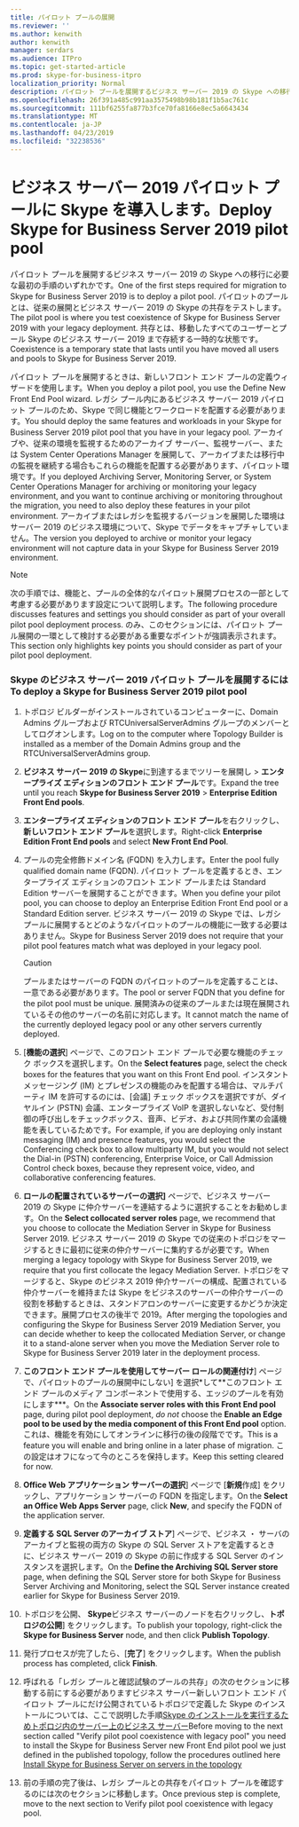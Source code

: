 ```yaml
---
title: パイロット プールの展開
ms.reviewer: ''
ms.author: kenwith
author: kenwith
manager: serdars
ms.audience: ITPro
ms.topic: get-started-article
ms.prod: skype-for-business-itpro
localization_priority: Normal
description: パイロット プールを展開するビジネス サーバー 2019 の Skype への移行に必要な最初の手順のいずれかです。 パイロットのプールとは、従来の展開とビジネス サーバー 2019 の Skype の共存をテストします。 共存とは、移動したすべてのユーザーとプール Skype のビジネス サーバー 2019 まで存続する一時的な状態です。
ms.openlocfilehash: 26f391a485c991aa3575498b98b181f1b5ac761c
ms.sourcegitcommit: 111bf6255fa877b3fce70fa8166e8ec5a6643434
ms.translationtype: MT
ms.contentlocale: ja-JP
ms.lasthandoff: 04/23/2019
ms.locfileid: "32238536"
---
```

# <a name="deploy-skype-for-business-server-2019-pilot-pool"></a><span data-ttu-id="f30ea-105">ビジネス サーバー 2019 パイロット プールに Skype を導入します。</span><span class="sxs-lookup"><span data-stu-id="f30ea-105">Deploy Skype for Business Server 2019 pilot pool</span></span>

<span data-ttu-id="f30ea-106">パイロット プールを展開するビジネス サーバー 2019 の Skype への移行に必要な最初の手順のいずれかです。</span><span class="sxs-lookup"><span data-stu-id="f30ea-106">One of the first steps required for migration to Skype for Business Server 2019 is to deploy a pilot pool.</span></span> <span data-ttu-id="f30ea-107">パイロットのプールとは、従来の展開とビジネス サーバー 2019 の Skype の共存をテストします。</span><span class="sxs-lookup"><span data-stu-id="f30ea-107">The pilot pool is where you test coexistence of Skype for Business Server 2019 with your legacy deployment.</span></span> <span data-ttu-id="f30ea-108">共存とは、移動したすべてのユーザーとプール Skype のビジネス サーバー 2019 まで存続する一時的な状態です。</span><span class="sxs-lookup"><span data-stu-id="f30ea-108">Coexistence is a temporary state that lasts until you have moved all users and pools to Skype for Business Server 2019.</span></span> 
  
<span data-ttu-id="f30ea-109">パイロット プールを展開するときは、新しいフロント エンド プールの定義ウィザードを使用します。</span><span class="sxs-lookup"><span data-stu-id="f30ea-109">When you deploy a pilot pool, you use the Define New Front End Pool wizard.</span></span> <span data-ttu-id="f30ea-110">レガシ プール内にあるビジネス サーバー 2019 パイロット プールのため、Skype で同じ機能とワークロードを配置する必要があります。</span><span class="sxs-lookup"><span data-stu-id="f30ea-110">You should deploy the same features and workloads in your Skype for Business Server 2019 pilot pool that you have in your legacy pool.</span></span> <span data-ttu-id="f30ea-111">アーカイブや、従来の環境を監視するためのアーカイブ サーバー、監視サーバー、または System Center Operations Manager を展開して、アーカイブまたは移行中の監視を継続する場合もこれらの機能を配置する必要があります、パイロット環境です。</span><span class="sxs-lookup"><span data-stu-id="f30ea-111">If you deployed Archiving Server, Monitoring Server, or System Center Operations Manager for archiving or monitoring your legacy environment, and you want to continue archiving or monitoring throughout the migration, you need to also deploy these features in your pilot environment.</span></span> <span data-ttu-id="f30ea-112">アーカイブまたはレガシを監視するバージョンを展開した環境はサーバー 2019 のビジネス環境について、Skype でデータをキャプチャしていません。</span><span class="sxs-lookup"><span data-stu-id="f30ea-112">The version you deployed to archive or monitor your legacy environment will not capture data in your Skype for Business Server 2019 environment.</span></span> 
  
> [!NOTE]
> <span data-ttu-id="f30ea-113">次の手順では、機能と、プールの全体的なパイロット展開プロセスの一部として考慮する必要があります設定について説明します。</span><span class="sxs-lookup"><span data-stu-id="f30ea-113">The following procedure discusses features and settings you should consider as part of your overall pilot pool deployment process.</span></span> <span data-ttu-id="f30ea-114">のみ、このセクションには、パイロット プール展開の一環として検討する必要がある重要なポイントが強調表示されます。</span><span class="sxs-lookup"><span data-stu-id="f30ea-114">This section only highlights key points you should consider as part of your pilot pool deployment.</span></span> <!-- For detailed steps, refer to the 
 [Deploying Skype for Business Server 2019](../deployment/deploying-lync-server-2013/deploying-lync-server-2013.md) deployment guide.  -->
  
### <a name="to-deploy-a-skype-for-business-server-2019-pilot-pool"></a><span data-ttu-id="f30ea-115">Skype のビジネス サーバー 2019 パイロット プールを展開するには</span><span class="sxs-lookup"><span data-stu-id="f30ea-115">To deploy a Skype for Business Server 2019 pilot pool</span></span>

1. <span data-ttu-id="f30ea-116">トポロジ ビルダーがインストールされているコンピューターに、Domain Admins グループおよび RTCUniversalServerAdmins グループのメンバーとしてログオンします。</span><span class="sxs-lookup"><span data-stu-id="f30ea-116">Log on to the computer where Topology Builder is installed as a member of the Domain Admins group and the RTCUniversalServerAdmins group.</span></span>
    
2. <span data-ttu-id="f30ea-117">**ビジネス サーバー 2019 の Skype**に到達するまでツリーを展開し > **エンタープライズ エディションのフロント エンド プール**です。</span><span class="sxs-lookup"><span data-stu-id="f30ea-117">Expand the tree until you reach **Skype for Business Server 2019** > **Enterprise Edition Front End pools**.</span></span>
    
3. <span data-ttu-id="f30ea-118">**エンタープライズ エディションのフロント エンド プール**を右クリックし、**新しいフロント エンド プール**を選択します。</span><span class="sxs-lookup"><span data-stu-id="f30ea-118">Right-click **Enterprise Edition Front End pools** and select **New Front End Pool**.</span></span>
  
4. <span data-ttu-id="f30ea-119">プールの完全修飾ドメイン名 (FQDN) を入力します。</span><span class="sxs-lookup"><span data-stu-id="f30ea-119">Enter the pool fully qualified domain name (FQDN).</span></span> <span data-ttu-id="f30ea-120">パイロット プールを定義するとき、エンタープライズ エディションのフロント エンド プールまたは Standard Edition サーバーを展開することができます。</span><span class="sxs-lookup"><span data-stu-id="f30ea-120">When you define your pilot pool, you can choose to deploy an Enterprise Edition Front End pool or a Standard Edition server.</span></span> <span data-ttu-id="f30ea-121">ビジネス サーバー 2019 の Skype では、レガシ プールに展開するとどのようなパイロットのプールの機能に一致する必要はありません。</span><span class="sxs-lookup"><span data-stu-id="f30ea-121">Skype for Business Server 2019 does not require that your pilot pool features match what was deployed in your legacy pool.</span></span>
    
    > [!CAUTION]
    > <span data-ttu-id="f30ea-122">プールまたはサーバーの FQDN のパイロットのプールを定義することは、一意である必要があります。</span><span class="sxs-lookup"><span data-stu-id="f30ea-122">The pool or server FQDN that you define for the pilot pool must be unique.</span></span> <span data-ttu-id="f30ea-123">展開済みの従来のプールまたは現在展開されているその他のサーバーの名前に対応します。</span><span class="sxs-lookup"><span data-stu-id="f30ea-123">It cannot match the name of the currently deployed legacy pool or any other servers currently deployed.</span></span> 
  
5. <span data-ttu-id="f30ea-124">[**機能の選択**] ページで、このフロント エンド プールで必要な機能のチェック ボックスを選択します。</span><span class="sxs-lookup"><span data-stu-id="f30ea-124">On the **Select features** page, select the check boxes for the features that you want on this Front End pool.</span></span> <span data-ttu-id="f30ea-125">インスタント メッセージング (IM) とプレゼンスの機能のみを配置する場合は、マルチパーティ IM を許可するのには、[会議] チェック ボックスを選択ですが、ダイヤルイン (PSTN) 会議、エンタープライズ VoIP を選択しないなど、受付制御の呼び出しをチェックボックス、音声、ビデオ、および共同作業の会議機能を表しているためです。</span><span class="sxs-lookup"><span data-stu-id="f30ea-125">For example, if you are deploying only instant messaging (IM) and presence features, you would select the Conferencing check box to allow multiparty IM, but you would not select the Dial-in (PSTN) conferencing, Enterprise Voice, or Call Admission Control check boxes, because they represent voice, video, and collaborative conferencing features.</span></span> <!-- For additional information on selecting features, see 
 [Define and configure a Front End pool or Standard Edition server in Skype for Business Server 2019](../deployment/deploying-lync-server-2013/define-and-configure-a-front-end-pool-or-standard-edition-server.md) in the Deployment documentation.  -->
  
6. <span data-ttu-id="f30ea-126">**ロールの配置されているサーバーの選択]** ページで、ビジネス サーバー 2019 の Skype に仲介サーバーを連結するように選択することをお勧めします。</span><span class="sxs-lookup"><span data-stu-id="f30ea-126">On the **Select collocated server roles** page, we recommend that you choose to collocate the Mediation Server in Skype for Business Server 2019.</span></span> <span data-ttu-id="f30ea-127">ビジネス サーバー 2019 の Skype での従来のトポロジをマージするときに最初に従来の仲介サーバーに集約するが必要です。</span><span class="sxs-lookup"><span data-stu-id="f30ea-127">When merging a legacy topology with Skype for Business Server 2019, we require that you first collocate the legacy Mediation Server.</span></span> <span data-ttu-id="f30ea-128">トポロジをマージすると、Skype のビジネス 2019 仲介サーバーの構成、配置されている仲介サーバーを維持または Skype をビジネスのサーバーの仲介サーバーの役割を移動するときは、スタンドアロンのサーバーに変更するかどうか決定できます。展開プロセスの後半で 2019。</span><span class="sxs-lookup"><span data-stu-id="f30ea-128">After merging the topologies and configuring the Skype for Business Server 2019 Mediation Server, you can decide whether to keep the collocated Mediation Server, or change it to a stand-alone server when you move the Mediation Server role to Skype for Business Server 2019 later in the deployment process.</span></span> 
   
7. <span data-ttu-id="f30ea-129">**このフロント エンド プールを使用してサーバー ロールの関連付け**] ページで、パイロットのプールの展開中にしない] を選択\*して\*\*このフロント エンド プールのメディア コンポーネントで使用する、エッジのプールを有効にします\*\*\*。</span><span class="sxs-lookup"><span data-stu-id="f30ea-129">On the **Associate server roles with this Front End pool** page, during pilot pool deployment, *do not* choose the **Enable an Edge pool to be used by the media component of this Front End pool** option.</span></span> <span data-ttu-id="f30ea-130">これは、機能を有効にしてオンラインに移行の後の段階でです。</span><span class="sxs-lookup"><span data-stu-id="f30ea-130">This is a feature you will enable and bring online in a later phase of migration.</span></span> <span data-ttu-id="f30ea-131">この設定はオフになって今のところを保持します。</span><span class="sxs-lookup"><span data-stu-id="f30ea-131">Keep this setting cleared for now.</span></span> 
  
8. <span data-ttu-id="f30ea-132">**Office Web アプリケーション サーバーの選択**] ページで [**新規**作成] をクリックし、アプリケーション サーバーの FQDN を指定します。</span><span class="sxs-lookup"><span data-stu-id="f30ea-132">On the **Select an Office Web Apps Server** page, click **New**, and specify the FQDN of the application server.</span></span>
  
9. <span data-ttu-id="f30ea-133">**定義する SQL Server のアーカイブ ストア**] ページで、ビジネス ・ サーバのアーカイブと監視の両方の Skype の SQL Server ストアを定義するときに、ビジネス サーバー 2019 の Skype の前に作成する SQL Server のインスタンスを選択します。</span><span class="sxs-lookup"><span data-stu-id="f30ea-133">On the **Define the Archiving SQL Server store** page, when defining the SQL Server store for both Skype for Business Server Archiving and Monitoring, select the SQL Server instance created earlier for Skype for Business Server 2019.</span></span> 
  
10. <span data-ttu-id="f30ea-134">トポロジを公開、 **Skype**ビジネス サーバーのノードを右クリックし、**トポロジの公開**] をクリックします。</span><span class="sxs-lookup"><span data-stu-id="f30ea-134">To publish your topology, right-click the **Skype for Business Server** node, and then click **Publish Topology**.</span></span>
  
11. <span data-ttu-id="f30ea-135">発行プロセスが完了したら、[**完了**] をクリックします。</span><span class="sxs-lookup"><span data-stu-id="f30ea-135">When the publish process has completed, click **Finish**.</span></span>

12. <span data-ttu-id="f30ea-136">呼ばれる「レガシ プールと確認試験のプールの共存」の次のセクションに移動する前にする必要がありますビジネス サーバー新しいフロント エンド パイロット プールにだけ公開されているトポロジで定義した Skype のインストールについては、ここで説明した手順[Skype のインストールを実行するためトポロジ内のサーバー上のビジネス サーバー](https://docs.microsoft.com/skypeforbusiness/deploy/install/install-skype-for-business-server)</span><span class="sxs-lookup"><span data-stu-id="f30ea-136">Before moving to the next section called "Verify pilot pool coexistence with legacy pool" you need to install the Skype for Business Server new Front End pilot pool we just defined in the published topology, follow the procedures outlined here [Install Skype for Business Server on servers in the topology](https://docs.microsoft.com/skypeforbusiness/deploy/install/install-skype-for-business-server)</span></span>

13. <span data-ttu-id="f30ea-137">前の手順の完了後は、レガシ プールとの共存をパイロット プールを確認するのには次のセクションに移動します。</span><span class="sxs-lookup"><span data-stu-id="f30ea-137">Once previous step is complete, move to the next section to Verify pilot pool coexistence with legacy pool.</span></span>
    
<!-- To install a local copy of the configuration store and start the required services, see 
[Setting up Front End Servers and Front End pools for Skype for Business Server 2019](../deployment/deploying-lync-server-2013/setting-up-front-end-servers-and-front-end-pools.md) in the Deployment documentation.  -->
  

